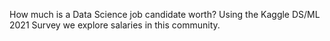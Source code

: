 How much is a Data Science job candidate worth?
Using the Kaggle DS/ML 2021 Survey we explore salaries in this community.
